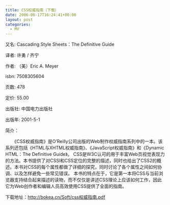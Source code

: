 ```yaml
---
title: CSS权威指南（下载）
date: 2006-06-17T16:24:41+00:00
layout: post
categories:
  - MV
---
```


又名: Cascading Style Sheets：The Definitive Guide

译者: 许勇 / 齐宁

作者: （美）Eric A. Meyer

isbn: 7508305604

页数: 478

定价: 55.00

出版社: 中国电力出版社

出版年: 2001-5-1

简介：

　　《CSS权威指南》是O&#8217;Reilly公司出版的Web制作权威指南系列中的一本。该系列还包括《HTML与XHTML权威指南》、《JavaScript权威指南》和《Dynamic HTML：The Definitive Guide》。 CSS是W3C认可的用于丰富Web页视觉表现力的方法。本书提供了对CSSl和CSS定位的完整的描述，同时也给出了CSS2的概述。本书对CSS的每个属性都做了详细的探究，同时讨论了各个属性之间如何协调、以及怎样避免一些常见错误。 本书的特点在于，它是第一本将CSS与当前浏览器支持结合起来描述的读物，而不仅仅是讲述CSS理论上应该如何工作，因此它为Web创作者和编辑人员高效使用CSS提供了全面的指南。

下载地址：<http://bokea.cn/Soft/css权威指南.pdf>